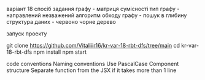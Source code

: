 варіант 18
спосіб задання графу - матриця сумісності
тип графу - направлений незважений
алгоритм обходу графу - пошук в глибину
структура даних - червоно чорне дерево

запуск проекту

git clone https://github.com/Vitaliiir16/kr-var-18-rbt-dfs/tree/main
cd kr-var-18-rbt-dfs
npm install
npm start


code conventions
Naming conventions Use PascalCase
Component structure
Separate function from the JSX if it takes more than 1 line